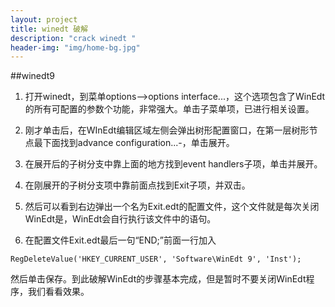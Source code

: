 ```yaml
---
layout: project
title: winedt 破解
description: "crack winedt "
header-img: "img/home-bg.jpg"
---
```

##winedt9 

1. 打开winedt，到菜单options-->options interface...，这个选项包含了WinEdt的所有可配置的参数个功能，非常强大。单击子菜单项，已进行相关设置。

2. 刚才单击后，在WInEdt编辑区域左侧会弹出树形配置窗口，在第一层树形节点最下面找到advance configuration...-，单击展开。

3. 在展开后的子树分支中靠上面的地方找到event handlers子项，单击并展开。

4. 在刚展开的子树分支项中靠前面点找到Exit子项，并双击。

5. 然后可以看到右边弹出一个名为Exit.edt的配置文件，这个文件就是每次关闭WinEdt是，WinEdt会自行执行该文件中的语句。

6. 在配置文件Exit.edt最后一句“END;”前面一行加入

```
RegDeleteValue('HKEY_CURRENT_USER', 'Software\WinEdt 9', 'Inst');
```
然后单击保存。到此破解WinEdt的步骤基本完成，但是暂时不要关闭WinEdt程序，我们看看效果。